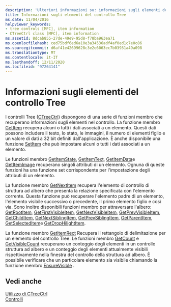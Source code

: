 ```yaml
---
description: 'Ulteriori informazioni su: informazioni sugli elementi del controllo Tree'
title: Informazioni sugli elementi del controllo Tree
ms.date: 11/04/2016
helpviewer_keywords:
- tree controls [MFC], item information
- CTreeCtrl class [MFC], item information
ms.assetid: 8dcab855-27de-49e9-95d8-f78ba963ea71
ms.openlocfilehash: ced75bdf6ed6a10e3a34536adf4af0ed1c7e0c86
ms.sourcegitcommit: d6af41e42699628c3e2e6063ec7b03931a49a098
ms.translationtype: MT
ms.contentlocale: it-IT
ms.lasthandoff: 12/11/2020
ms.locfileid: "97264141"
---
```

# <a name="tree-control-item-information"></a>Informazioni sugli elementi del controllo Tree

I controlli Tree ([CTreeCtrl](../mfc/reference/ctreectrl-class.md)) dispongono di una serie di funzioni membro che recuperano informazioni sugli elementi nel controllo. La funzione membro [GetItem](../mfc/reference/ctreectrl-class.md#getitem) recupera alcuni o tutti i dati associati a un elemento. Questi dati possono includere il testo, lo stato, le immagini, il numero di elementi figlio e un valore di dati a 32 bit definiti dall'applicazione. È anche disponibile una funzione [SetItem](../mfc/reference/ctreectrl-class.md#setitem) che può impostare alcuni o tutti i dati associati a un elemento.

Le funzioni membro [GetItemState](../mfc/reference/ctreectrl-class.md#getitemstate), [GetItemText](../mfc/reference/ctreectrl-class.md#getitemtext), [GetItemData](../mfc/reference/ctreectrl-class.md#getitemdata)e [GetItemImage](../mfc/reference/ctreectrl-class.md#getitemimage) recuperano singoli attributi di un elemento. Ognuna di queste funzioni ha una funzione set corrispondente per l'impostazione degli attributi di un elemento.

La funzione membro [GetNextItem](../mfc/reference/ctreectrl-class.md#getnextitem) recupera l'elemento di controllo di struttura ad albero che presenta la relazione specificata con l'elemento corrente. Questa funzione può recuperare l'elemento padre di un elemento, l'elemento visibile successivo o precedente, il primo elemento figlio e così via. Sono inoltre disponibili funzioni membro per attraversare l'albero: [GetRootItem](../mfc/reference/ctreectrl-class.md#getrootitem), [GetFirstVisibleItem](../mfc/reference/ctreectrl-class.md#getfirstvisibleitem), [GetNextVisibleItem](../mfc/reference/ctreectrl-class.md#getnextvisibleitem), [GetPrevVisibleItem](../mfc/reference/ctreectrl-class.md#getprevvisibleitem), [GetChildItem](../mfc/reference/ctreectrl-class.md#getchilditem), [GetNextSiblingItem](../mfc/reference/ctreectrl-class.md#getnextsiblingitem), [GetPrevSiblingItem](../mfc/reference/ctreectrl-class.md#getprevsiblingitem), [GetParentItem](../mfc/reference/ctreectrl-class.md#getparentitem), [GetSelectedItem](../mfc/reference/ctreectrl-class.md#getselecteditem)e [GetDropHilightItem](../mfc/reference/ctreectrl-class.md#getdrophilightitem).

La funzione membro [GetItemRect](../mfc/reference/ctreectrl-class.md#getitemrect) Recupera il rettangolo di delimitazione per un elemento del controllo Tree. Le funzioni membro [GetCount](../mfc/reference/ctreectrl-class.md#getcount) e [GetVisibleCount](../mfc/reference/ctreectrl-class.md#getvisiblecount) recuperano un conteggio degli elementi in un controllo struttura ad albero e un conteggio degli elementi attualmente visibili rispettivamente nella finestra del controllo della struttura ad albero. È possibile verificare che un particolare elemento sia visibile chiamando la funzione membro [EnsureVisible](../mfc/reference/ctreectrl-class.md#ensurevisible) .

## <a name="see-also"></a>Vedi anche

[Utilizzo di CTreeCtrl](../mfc/using-ctreectrl.md)<br/>
[Controlli](../mfc/controls-mfc.md)

